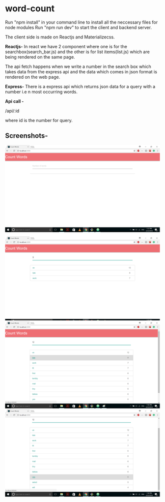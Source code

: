 # word-count

Run "npm install" in your command line to install all the neccessary files for node modules
Run "npm run dev" to start the client and backend server.

The client side is made on Reactjs and Materializecss.
<p>
<b>Reactjs-</b>
In react we have 2 component where one is for the searchbox(search_bar.js) and the other is for list items(list.js) which are being rendered on the same page.

The api fetch happens when we write a number in the search box which takes data from the express api and the data which comes in json format is rendered on the web page.

<b>Express-</b>
There is a express api which returns json data for a query with a number i.e n most occurring words.

<b>Api call -</b>

/api/:id

where id is the number for query.
<p>
<h2>Screenshots-</h2>

<img src="/scr1.png"/>
<img src="/scr2.png"/>
<img src="/scr3.png"/>
<img src="/scr4.png"/>
